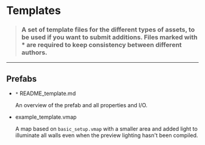 # Templates

> ### A set of template files for the different types of assets, to be used if you want to submit additions. Files marked with * are required to keep consistency between different authors.

---

## Prefabs

- `*` README_template.md
        
    An overview of the prefab and all properties and I/O.

- example_template.vmap

    A map based on `basic_setup.vmap` with a smaller area and added light to illuminate all walls even when the preview lighting hasn't been compiled.